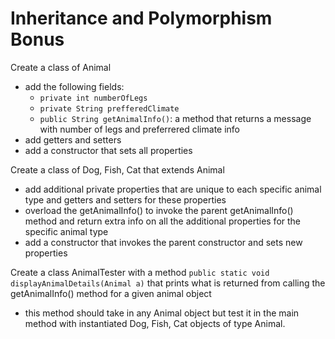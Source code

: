 # Inheritance and Polymorphism Bonus

Create a class of Animal

- add the following fields:
	- ```private int numberOfLegs```
	- ```private String prefferedClimate```
	- ```public String getAnimalInfo()```: a method that returns a message with number of legs and preferrered climate info 
- add getters and setters
- add a constructor that sets all properties

Create a class of Dog, Fish, Cat that extends Animal

- add additional private properties that are unique to each specific animal type and getters and setters for these properties
- overload the getAnimalInfo() to invoke the parent getAnimalInfo() method and return extra info on all the additional properties for the specific animal type
- add a constructor that invokes the parent constructor and sets new properties

Create a class AnimalTester with a method ```public static void displayAnimalDetails(Animal a)``` that prints what is returned from calling the getAnimalInfo() method for a given animal object

- this method should take in any Animal object but test it in the main method
with instantiated Dog, Fish, Cat objects of type Animal.



